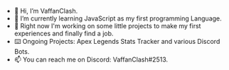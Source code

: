 - 👋 Hi, I’m VaffanClash.
- 🌱 I’m currently learning JavaScript as my first programming Language.
- 👀 Right now I'm working on some little projects to make my first experiences and finally find a job.
- ⌨️ Ongoing Projects: Apex Legends Stats Tracker and various Discord Bots.
- 📫 You can reach me on Discord: VaffanClash#2513.

<!---
VaffanClash/VaffanClash is a ✨ special ✨ repository because its `README.md` (this file) appears on your GitHub profile.
You can click the Preview link to take a look at your changes.
--->
